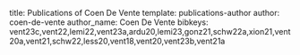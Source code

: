 title: Publications of Coen De Vente
template: publications-author
author: coen-de-vente
author_name: Coen De Vente
bibkeys: vent23c,vent22,lemi22,vent23a,ardu20,lemi23,gonz21,schw22a,xion21,vent20a,vent21,schw22,less20,vent18,vent20,vent23b,vent21a